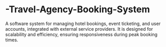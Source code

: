 # -Travel-Agency-Booking-System
 A software system for managing hotel bookings, event ticketing, and  user accounts, integrated with external service providers. It is  designed for scalability and efficiency, ensuring responsiveness during  peak booking times.

